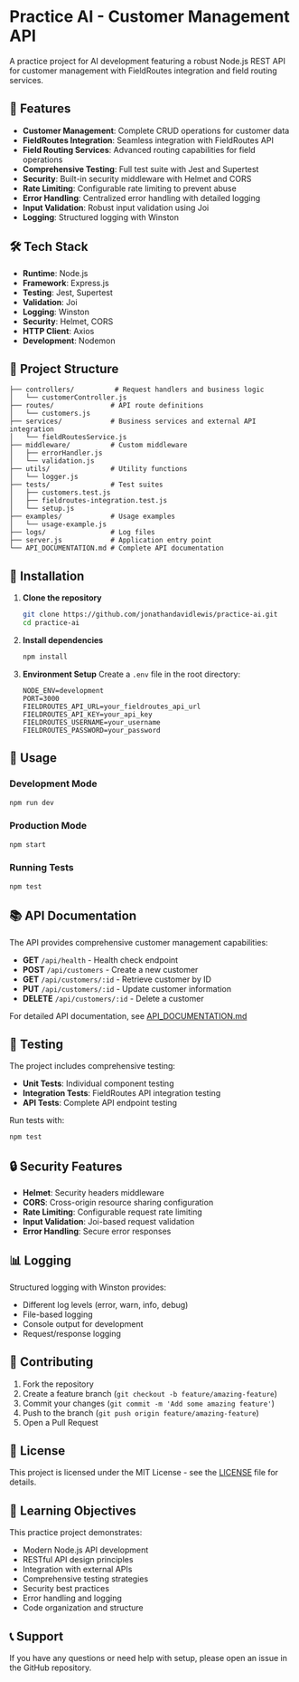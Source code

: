 # Practice AI - Customer Management API

A practice project for AI development featuring a robust Node.js REST API for customer management with FieldRoutes integration and field routing services.

## 🚀 Features

- **Customer Management**: Complete CRUD operations for customer data
- **FieldRoutes Integration**: Seamless integration with FieldRoutes API
- **Field Routing Services**: Advanced routing capabilities for field operations
- **Comprehensive Testing**: Full test suite with Jest and Supertest
- **Security**: Built-in security middleware with Helmet and CORS
- **Rate Limiting**: Configurable rate limiting to prevent abuse
- **Error Handling**: Centralized error handling with detailed logging
- **Input Validation**: Robust input validation using Joi
- **Logging**: Structured logging with Winston

## 🛠️ Tech Stack

- **Runtime**: Node.js
- **Framework**: Express.js
- **Testing**: Jest, Supertest
- **Validation**: Joi
- **Logging**: Winston
- **Security**: Helmet, CORS
- **HTTP Client**: Axios
- **Development**: Nodemon

## 📁 Project Structure

```
├── controllers/          # Request handlers and business logic
│   └── customerController.js
├── routes/              # API route definitions
│   └── customers.js
├── services/            # Business services and external API integration
│   └── fieldRoutesService.js
├── middleware/          # Custom middleware
│   ├── errorHandler.js
│   └── validation.js
├── utils/               # Utility functions
│   └── logger.js
├── tests/               # Test suites
│   ├── customers.test.js
│   ├── fieldroutes-integration.test.js
│   └── setup.js
├── examples/            # Usage examples
│   └── usage-example.js
├── logs/                # Log files
├── server.js            # Application entry point
└── API_DOCUMENTATION.md # Complete API documentation

```

## 🔧 Installation

1. **Clone the repository**
   ```bash
   git clone https://github.com/jonathandavidlewis/practice-ai.git
   cd practice-ai
   ```

2. **Install dependencies**
   ```bash
   npm install
   ```

3. **Environment Setup**
   Create a `.env` file in the root directory:
   ```env
   NODE_ENV=development
   PORT=3000
   FIELDROUTES_API_URL=your_fieldroutes_api_url
   FIELDROUTES_API_KEY=your_api_key
   FIELDROUTES_USERNAME=your_username
   FIELDROUTES_PASSWORD=your_password
   ```

## 🚀 Usage

### Development Mode
```bash
npm run dev
```

### Production Mode
```bash
npm start
```

### Running Tests
```bash
npm test
```

## 📚 API Documentation

The API provides comprehensive customer management capabilities:

- **GET** `/api/health` - Health check endpoint
- **POST** `/api/customers` - Create a new customer
- **GET** `/api/customers/:id` - Retrieve customer by ID
- **PUT** `/api/customers/:id` - Update customer information
- **DELETE** `/api/customers/:id` - Delete a customer

For detailed API documentation, see [API_DOCUMENTATION.md](./API_DOCUMENTATION.md)

## 🧪 Testing

The project includes comprehensive testing:

- **Unit Tests**: Individual component testing
- **Integration Tests**: FieldRoutes API integration testing
- **API Tests**: Complete API endpoint testing

Run tests with:
```bash
npm test
```

## 🔒 Security Features

- **Helmet**: Security headers middleware
- **CORS**: Cross-origin resource sharing configuration
- **Rate Limiting**: Configurable request rate limiting
- **Input Validation**: Joi-based request validation
- **Error Handling**: Secure error responses

## 📊 Logging

Structured logging with Winston provides:
- Different log levels (error, warn, info, debug)
- File-based logging
- Console output for development
- Request/response logging

## 🤝 Contributing

1. Fork the repository
2. Create a feature branch (`git checkout -b feature/amazing-feature`)
3. Commit your changes (`git commit -m 'Add some amazing feature'`)
4. Push to the branch (`git push origin feature/amazing-feature`)
5. Open a Pull Request

## 📝 License

This project is licensed under the MIT License - see the [LICENSE](LICENSE) file for details.

## 🎯 Learning Objectives

This practice project demonstrates:
- Modern Node.js API development
- RESTful API design principles
- Integration with external APIs
- Comprehensive testing strategies
- Security best practices
- Error handling and logging
- Code organization and structure

## 📞 Support

If you have any questions or need help with setup, please open an issue in the GitHub repository.